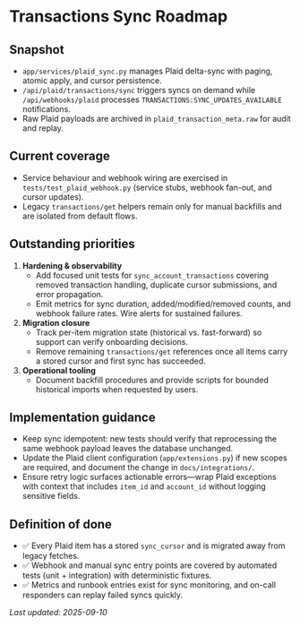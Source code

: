 # Transactions Sync Roadmap

## Snapshot

- `app/services/plaid_sync.py` manages Plaid delta-sync with paging, atomic apply, and cursor persistence.
- `/api/plaid/transactions/sync` triggers syncs on demand while `/api/webhooks/plaid` processes `TRANSACTIONS:SYNC_UPDATES_AVAILABLE` notifications.
- Raw Plaid payloads are archived in `plaid_transaction_meta.raw` for audit and replay.

## Current coverage

- Service behaviour and webhook wiring are exercised in `tests/test_plaid_webhook.py` (service stubs, webhook fan-out, and cursor updates).
- Legacy `transactions/get` helpers remain only for manual backfills and are isolated from default flows.

## Outstanding priorities

1. **Hardening & observability**
   - Add focused unit tests for `sync_account_transactions` covering removed transaction handling, duplicate cursor submissions, and error propagation.
   - Emit metrics for sync duration, added/modified/removed counts, and webhook failure rates. Wire alerts for sustained failures.
2. **Migration closure**
   - Track per-item migration state (historical vs. fast-forward) so support can verify onboarding decisions.
   - Remove remaining `transactions/get` references once all items carry a stored cursor and first sync has succeeded.
3. **Operational tooling**
   - Document backfill procedures and provide scripts for bounded historical imports when requested by users.

## Implementation guidance

- Keep sync idempotent: new tests should verify that reprocessing the same webhook payload leaves the database unchanged.
- Update the Plaid client configuration (`app/extensions.py`) if new scopes are required, and document the change in `docs/integrations/`.
- Ensure retry logic surfaces actionable errors—wrap Plaid exceptions with context that includes `item_id` and `account_id` without logging sensitive fields.

## Definition of done

- ✅ Every Plaid item has a stored `sync_cursor` and is migrated away from legacy fetches.
- ✅ Webhook and manual sync entry points are covered by automated tests (unit + integration) with deterministic fixtures.
- ✅ Metrics and runbook entries exist for sync monitoring, and on-call responders can replay failed syncs quickly.

_Last updated: 2025-09-10_
